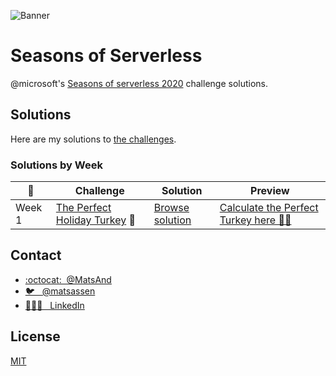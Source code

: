 ![Banner](https://github.com/microsoft/Seasons-of-Serverless/raw/main/graphics/seasons-of-serverless-banner-animated.gif)

# Seasons of Serverless
@microsoft's [Seasons of serverless 2020](https://github.com/microsoft/Seasons-of-Serverless) challenge solutions.

## Solutions

Here are my solutions to [the challenges](https://github.com/microsoft/Seasons-of-Serverless#challenge-1-the-perfect-turkey-).

### Solutions by Week

| 📆   | Challenge | Solution | Preview |
|------|-----------|----------|---------|
| Week 1 | [The Perfect Holiday Turkey](/challenges/01-turkey-recipe.md) 🦃 | [Browse solution](https://github.com/MatsAnd/seasons-of-serverless/tree/main/01) | [Calculate the Perfect Turkey here 👨‍🍳](https://github.com/MatsAnd/seasons-of-serverless/tree/main/01) |

## Contact

- [:octocat:&nbsp; @MatsAnd](https://github.com/MatsAnd)
- [🐦 &nbsp; @matsassen](https://twitter.com/matsassen)
- [👨🏼‍🎓 &nbsp; LinkedIn](https://www.linkedin.com/in/mats-a/)

## License
[MIT](LICENSE)
